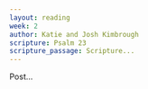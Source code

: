 ```yaml
---
layout: reading
week: 2
author: Katie and Josh Kimbrough
scripture: Psalm 23
scripture_passage: Scripture...
---
```


Post...

